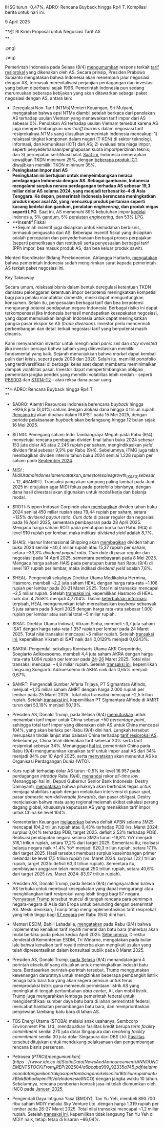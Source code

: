 IHSG turun -0,47%, ADRO: Rencana Buyback hingga Rp4 T. Kompilasi berita untuk hari ini.

9 April 2025

**📦 RI Kirim Proposal untuk Negosiasi Tarif AS  
**

.png)

.png)

Pemerintah Indonesia pada Selasa (8/4) [mengumumkan](https://www.youtube.com/watch?v=cn6fKmCQw2c) respons terkait [tarif resiprokal](https://snips.stockbit.com/snips-terbaru/trump-umumkan-tarif-resiprokal-china-membalas) yang dikenakan oleh AS. Secara prinsip, Presiden Prabowo Subianto mengatakan bahwa Indonesia akan menempuh jalur negosiasi dengan AS, termasuk merevitalisasi perjanjian perdagangan dan investasi yang belum diperbarui sejak 1996. Pemerintah Indonesia pun sedang merumuskan beberapa kebijakan yang akan ditawarkan sebagai paket negosiasi dengan AS, antara lain:

- Deregulasi Non-Tarif (NTMs)Menteri Keuangan, Sri Mulyani, mengatakan bahwa opsi NTMs diambil setelah berkaca dari penolakan AS terhadap usulan Vietnam yang menawarkan tarif impor dari AS sebesar 0%. Penolakan AS terhadap usulan Vietnam tersebut karena AS juga mempertimbangkan _non-tariff barriers_ dalam negosiasi tarif resiprokalnya.NTMs yang diusulkan pemerintah Indonesia mencakup: 1) relaksasi tingkat komponen dalam negeri (T KDN) di sektor teknologi, informasi, dan komunikasi (ICT) dari AS; 2) evaluasi tata niaga impor, seperti penyederhanaan/penghapusan kuota impor/perizinan teknis; dan 3) percepatan sertifikasi halal. [Saat ini](https://www.tempo.co/ekonomi/pengertian-tkdn-manfaat-dan-rumus-perhitungannya-1201364), Indonesia menerapkan kewajiban TKDN minimum 25%, dengan [beberapa produk ICT](https://industri.kontan.co.id/news/kominfo-tetapkan-kandungan-lokal-tkdn-perangkat-4g-dan-5g-35) diwajibkan memiliki TKDN minimum 35%.
- **Peningkatan Impor dari AS  
  Peningkatan ini bertujuan untuk menyeimbangkan neraca perdagangan Indonesia dengan AS. Sebagai gambaran, Indonesia mengalami surplus neraca perdagangan terhadap AS sebesar 19,3 miliar dolar AS selama 2024, yang menjadi terbesar ke-4 di Asia Tenggara. Ke depan, pemerintah Indonesia berencana meningkatkan produk impor asal AS, yang mencakup produk pertanian seperti kacang kedelai dan gandum, peralatan _engineering_, dan produk migas seperti LPG**. Saat ini, AS memenuhi 89% kebutuhan impor [kedelai](https://www.trademap.org/Bilateral_TS.aspx?nvpm=1%7c360%7c%7c842%7c%7c1201%7c%7c%7c4%7c1%7c1%7c1%7c2%7c1%7c1%7c1%7c%7c1) Indonesia, 5% [gandum](https://www.trademap.org/Bilateral_TS.aspx?nvpm=1%7c360%7c%7c842%7c%7c1001%7c%7c%7c4%7c1%7c1%7c1%7c2%7c1%7c1%7c1%7c%7c1), 5% [peralatan _engineering_](https://www.trademap.org/Bilateral_TS.aspx?nvpm=1%7c360%7c%7c842%7c%7c84%7c%7c%7c4%7c1%7c1%7c1%7c2%7c1%7c1%7c1%7c1%7c1), dan 53% [LPG](https://www.trademap.org/Bilateral_TS.aspx?nvpm=1%7c360%7c%7c842%7c%7c2711%7c%7c%7c4%7c1%7c1%7c1%7c2%7c1%7c1%7c1%7c1%7c1).
- **Insentif Fiskal  
  **Sejumlah insentif juga disiapkan untuk kemudahan berbisnis, termasuk pengusaha dari AS. Beberapa insentif fiskal yang disiapkan adalah percepatan dan penyederhanaan berbagai proses perpajakan (seperti pemeriksaan dan restitusi) serta penyesuaian berbagai tarif (PPh impor, bea masuk produk AS, dan bea keluar produk sawit).

Menteri Koordinator Bidang Perekonomian, Airlangga Hartarto, [mengatakan](https://www.ekon.go.id/publikasi/detail/6294/menko-airlangga-dan-dubes-as-kamala-s-lakhdhir-bahas-isu-tarif-kedua-negara-komitmenkan-kerja-sama-ekonomi-yang-konstruktif) bahwa pemerintah Indonesia sudah mengirimkan surat kepada pemerintah AS terkait paket negosiasi ini.

Key Takeaway

Secara umum, relaksasi bisnis dalam bentuk deregulasi ketentuan TKDN dan/atau pelonggaran ketentuan impor berpotensi meningkatkan kompetisi bagi para pelaku manufaktur domestik, meski dapat menguntungkan konsumen. Selain itu, penyesuaian berbagai tarif dan bea berpotensi mengurangi potensi pendapatan negara Indonesia. Berbagai risiko ini dapat terkompensasi jika Indonesia berhasil mendapatkan kesepakatan negosiasi, yang dapat memuluskan langkah Indonesia untuk dapat meningkatkan pangsa pasar ekspor ke AS (_trade diversion_). Investor perlu mencermati perkembangan dan detail terkait negosiasi tarif yang berpotensi masih dinamis.

Kami menyarankan investor untuk menghindari _panic sell_ dan _stay invested_ jika investor percaya bahwa saham yang diinvestasikan memiliki fundamental yang baik. Sejarah menunjukkan bahwa _market_ dapat kembali pulih dari krisis, seperti pada 2008 dan 2020. Selain itu, memiliki portofolio yang terdiversifikasi di berbagai kelas aset dapat membantu meminimalkan dampak volatilitas pasar. Investor dapat mempertimbangkan obligasi pemerintah jangka pendek yang memiliki volatilitas lebih rendah - seperti [PBS003](https://emailer.stockbit.com/t/c/2232f6ec-2d0e-4bb2-8f0e-e26004213ac4/6b66c67b-db5c-4c37-a454-acca3e13e648) dan [ST014-T2](https://emailer.stockbit.com/t/c/89dbfbe7-bece-40ad-be5e-146b8482c043/6b66c67b-db5c-4c37-a454-acca3e13e648) - atau reksa dana pasar uang.

**🔥 ADRO: Rencana Buyback hingga Rp4 T  
**

- $ADRO: Alamtri Resources Indonesia berencana _buyback_ hingga ~926,8 juta (3,01%) saham dengan alokasi dana hingga 4 triliun rupiah. [Rencana ini](https://www.idx.co.id/StaticData/NewsAndAnnouncement/ANNOUNCEMENTSTOCK/From_EREP/202504/42013c248d_eeef780d9c.pdf) akan dibahas dalam RUPST pada 15 Mei 2025, dengan periode pelaksanaan _buyback_ akan berlangsung hingga 12 bulan sejak 16 Mei 2025.
- $ITMG: Pemegang saham Indo Tambangraya Megah pada Rabu (9/4) menyetujui rencana pembagian dividen final tahun buku 2024 sebesar 153 juta dolar AS atau 2.245 rupiah per saham, mengindikasikan _yield_ dividen final sebesar 9,9% per Rabu (9/4). Sebelumnya, ITMG juga telah membagikan dividen interim tahun buku 2024 senilai 1.228 rupiah per saham pada [September 2024](https://www.idx.co.id/StaticData/NewsAndAnnouncement/ANNOUNCEMENTSTOCK/From_EREP/202408/7d0eb19324_a208b6712f.pdf).
- $MIDI: Midi Utama Indonesia mencatatkan _same store sales growth_ (SSSG) sebesar +12,46% YoY pada 1Q25 (vs. 1Q24: +13,67% YoY, 4Q24: +9,13% YoY), melampaui target 2025 di kisaran _mid-single digit_. MIDI juga melaporkan telah membuka 34 gerai baru pada 1Q25, setara 17% dari target 2025 di level 200 gerai baru, sehingga jumlah gerai Alfamidi per akhir 1Q25 mencapai 2.469 unit. Selain itu, MIDI juga mengumumkan telah [menandatangani](https://www.idx.co.id/StaticData/NewsAndAnnouncement/ANNOUNCEMENTSTOCK/From_EREP/202504/1c5f9a0406_79727fb43c.pdf) perjanjian divestasi seluruh kepemilikannya (70% saham) di operator Lawson, PT Lancar Wiguna Sejahtera, senilai ~200,5 miliar rupiah kepada pengendalinya, Sumber Alfaria Trijaya ($AMRT). Transaksi yang akan rampung paling lambat pada Juni 2025 ini ditujukan agar MIDI fokus pada portofolio bisnisnya, dengan dana hasil divestasi akan digunakan untuk modal kerja dan belanja modal.
- $ROTI: Nippon Indosari Corpindo akan [membagikan](https://www.idx.co.id/StaticData/NewsAndAnnouncement/ANNOUNCEMENTSTOCK/From_EREP/202504/2709b16a2b_0678dedac6.pdf) dividen tahun buku 2024 senilai 450 miliar rupiah atau 79,44 rupiah per saham, setara ~125% _dividend payout ratio_. _Cum date_ di pasar reguler dan negosiasi pada 16 April 2025, sementara pembayaran pada 28 April 2025. Mengacu harga saham ROTI pada penutupan bursa hari Rabu (9/4) di level 910 rupiah per lembar, maka indikasi _dividend yield_ adalah 8,7%.
- $HAIS: Hasnur Internasional Shipping akan [membagikan](https://www.idx.co.id/StaticData/NewsAndAnnouncement/ANNOUNCEMENTSTOCK/From_EREP/202504/6b6b4b371b_a092548707.pdf) dividen tahun buku 2024 senilai ~40,4 miliar rupiah atau 15,37 rupiah per saham, setara ~33,3% _dividend payout ratio_. _Cum date_ di pasar reguler dan negosiasi pada 14 April 2025, sementara pembayaran pada 8 Mei 2025. Mengacu harga saham HAIS pada penutupan bursa hari Rabu (9/4) di level 197 rupiah per lembar, maka indikasi _dividend yield_ adalah 7,8%.
- $HEAL: Pengendali sekaligus Direktur Utama Medikaloka Hermina, Hasmoro, membeli ~2,2 juta saham HEAL dengan harga rata-rata ~1.108 rupiah per lembar pada 20-21 Maret 2025. Total nilai transaksi mencapai ~2,5 miliar rupiah. Setelah [transaksi ini](https://www.idx.co.id/StaticData/NewsAndAnnouncement/ANNOUNCEMENTSTOCK/From_EREP/202504/b5414a036d_977b71f1bf.pdf), kepemilikan Hasmoro di HEAL naik dari 4,7558% menjadi 4,7704%. Dalam [keterbukaan informasi](https://www.idx.co.id/StaticData/NewsAndAnnouncement/ANNOUNCEMENTSTOCK/From_EREP/202504/cd2709ff9b_a1d4680496.pdf) terpisah, HEAL mengumumkan telah merealisasikan _buyback_ sebanyak 5 juta saham pada 8 April 2025 dengan harga rata-rata sebesar 1.000 rupiah per lembar atau senilai total ~5 miliar rupiah.
- $ISAT: Direktur Utama Indosat, Vikram Sinha, membeli ~3,7 juta saham ISAT dengan harga rata-rata 1.357 rupiah per lembar pada 24 Maret 2025. Total nilai transaksi mencapai ~5 miliar rupiah. Setelah [transaksi ini](https://www.idx.co.id/StaticData/NewsAndAnnouncement/ANNOUNCEMENTSTOCK/From_EREP/202503/b4037c5fda_584f8f9689.pdf), kepemilikan Vikram di ISAT naik dari 0,0129% menjadi 0,0243%.
- $AKRA: Pengendali sekaligus Komisaris Utama AKR Corporindo, Soegiarto Adikoesoemo, membeli 4,4 juta saham AKRA dengan harga rata-rata 1.094 rupiah per lembar pada [24](https://www.idx.co.id/StaticData/NewsAndAnnouncement/ANNOUNCEMENTSTOCK/From_EREP/202503/4715bd2e52_a9adf19e7d.pdf)-[26](https://www.idx.co.id/StaticData/NewsAndAnnouncement/ANNOUNCEMENTSTOCK/From_EREP/202503/156075593d_3bef05e705.pdf) Maret 2025. Total nilai transaksi mencapai ~4,8 miliar rupiah. Setelah [transaksi ini](https://emailer.stockbit.com/t/c/91795db0-3bae-45e6-88cc-32edef37f7ac/00000000-0000-4000-8000-000000000001), kepemilikan langsung Soegiarto Adikoesoemo di AKRA naik dari 0,65% menjadi 0,67%.
- $AMRT: Pengendali Sumber Alfaria Trijaya, PT Sigmantara Alfindo, menjual ~1,25 miliar saham AMRT dengan harga 2.000 rupiah per lembar pada 25 Maret 2025. Total nilai transaksi mencapai ~2,5 triliun rupiah. Setelah [transaksi ini](https://www.idx.co.id/StaticData/NewsAndAnnouncement/ANNOUNCEMENTSTOCK/From_EREP/202503/98d1e9dc43_c421f361f6.pdf), kepemilikan PT Sigmantara Alfindo di AMRT turun dari 53,19% menjadi 50,19%.

- Presiden AS, Donald Trump, pada Selasa (8/4) [memutuskan](https://www.reuters.com/world/china-criticises-trump-tariff-blackmail-market-turmoil-settles-2025-04-08/) untuk menambah tarif impor untuk China sebesar +50 _percentage point_, sehingga total tarif impor yang dikenakan oleh AS untuk China mencapai 104%, yang akan berlaku per Rabu (9/4) dini hari. Langkah tersebut merupakan tindak lanjut atas balasan China terhadap [tarif resiprokal AS](https://snips.stockbit.com/snips-terbaru/trump-umumkan-tarif-resiprokal-china-membalas). Sebelumnya, China telah dikenakan tarif sebesar 20% serta tarif resiprokal sebesar 34%. Menanggapi [hal ini](https://www.bloomberg.com/news/articles/2025-04-09/china-raises-tariffs-on-us-goods-to-84-as-trade-rift-escalates), pemerintah China pada Rabu (9/4) mengumumkan kenaikan tarif untuk impor asal AS dari 34% menjadi 84% per 10 April 2025, serta [menyatakan](https://www.mofcom.gov.cn/xwfb/xwfyrth/art/2025/art_11da17ca40d14faf8549c275cd5697ec.html) akan menuntut AS ke Organisasi Perdagangan Dunia (WTO).
- Kurs rupiah terhadap dolar AS turun -0,5% ke level 16.957 pada perdagangan _intraday_ Rabu (9/4), [menandai](https://www.bloomberg.com/news/articles/2025-04-09/indonesian-rupiah-falls-to-historic-low-as-tariff-tension-bites) rekor _all-time low_. Menanggapi hal ini, Deputi Gubernur Senior Bank Indonesia, Destry Damayanti, [mengatakan](https://www.reuters.com/markets/asia/bank-indonesia-says-will-act-boldly-maintain-rupiah-stability-2025-04-09/) bahwa pihaknya akan bertindak tegas untuk menjaga stabilitas rupiah dengan melakukan intervensi di pasar _spot_, pasar _domestic non-deliverable forwards_, dan pasar obligasi. Destry menjelaskan bahwa mata uang regional melemah akibat eskalasi perang dagang global, khususnya keputusan AS yang menaikkan tarif impor untuk China ke level 104%.
- Kementerian Keuangan [melaporkan](https://www.cnbcindonesia.com/news/20250409063507-4-624421/sri-mulyani-umumkan-apbn-defisit-rp1042-t-per-maret-2025) bahwa defisit APBN selama 3M25 mencapai 104,2 triliun rupiah atau 0,43% terhadap PDB (vs. Maret 2024: surplus 0,04% terhadap PDB, target 2025: defisit 2,53% terhadap PDB). Realisasi pendapatan negara selama 3M25 turun -16,8% YoY menjadi 516,1 triliun rupiah, setara 17,2% dari target 2025. Sementara itu, realisasi belanja negara naik +1,4% YoY menjadi 620,3 triliun rupiah, setara 17,1% dari target 2025. Hasil tersebut membuat surplus keseimbangan primer melandai ke level 17,5 triliun rupiah (vs. Maret 2024: surplus 122,1 triliun rupiah, target 2025: defisit 63,3 triliun rupiah). Sementara itu, pembiayaan anggaran telah mencapai 250 triliun rupiah, setara 40,6% dari target 2025 (vs. Maret 2024: 83,97 triliun rupiah).
- Presiden AS, Donald Trump, pada Selasa (8/4) mengisyaratkan bahwa AS terbuka untuk membuat kesepakatan yang dapat mengurangi atau menghilangkan tarif resiprokal yang lebih tinggi bagi 57 negara. [Pernyataan Trump](https://www.bloomberg.com/news/articles/2025-04-08/trump-says-trade-negotiations-with-south-korea-looking-good) tersebut muncul di tengah rencana para pemimpin negara-negara di Asia dan Eropa untuk berunding dengan pemerintah AS. Meski demikian, Trump tetap mengimplementasikan tarif resiprokal yang lebih tinggi bagi [57 negara](https://snips.stockbit.com/snips-terbaru/trump-umumkan-tarif-resiprokal-china-membalas) per Rabu (9/4) dini hari.
- Menteri ESDM, Bahlil Lahadalia, [mengatakan](https://www.bloombergtechnoz.com/detail-news/67923/bahlil-kenaikan-royalti-minerba-berlaku-efektif-pekan-depan) pada Rabu (9/4) bahwa implementasi kenaikan tarif royalti mineral dan batu bara (minerba) akan mulai berlaku pada pekan kedua April 2025. [Sebelumnya](https://snips.stockbit.com/snips-terbaru/tspc-4q24-terkerek-untung-kurs-core-profit-fy24-48-yoy#:~:text=Direktur%20Jenderal%20di,Stockbit%20Commentary.), Direktur Jenderal di Kementerian ESDM, Tri Winarno, mengatakan pada bulan lalu bahwa kenaikan tarif royalti minerba akan mengikuti usulan yang telah dipresentasikan dalam konsultasi publik pada 8 Maret 2025.
- Presiden AS, Donald Trump, [pada Selasa](https://apnews.com/article/trump-coal-ai-data-centers-energy-dominance-693e2604785c07ff790d9afd2e06d543) (8/4) menandatangani 4 perintah eksekutif yang ditujukan untuk meningkatkan industri batu bara. Berdasarkan perintah-perintah tersebut, Trump menggunakan kewenangan daruratnya untuk mengizinkan beberapa pembangkit listrik tenaga batu bara tua yang akan segera pensiun untuk terus memproduksi listrik guna memenuhi permintaan listrik AS yang meningkat di tengah pertumbuhan _data center_, AI, dan mobil listrik. Trump juga mengarahkan lembaga pemerintah federal untuk mengidentifikasi sumber daya batu bara di lahan pemerintah federal, mencabut hambatan penambangan batu bara, dan memprioritaskan penyewaan tambang batu bara di lahan AS.
- TBS Energi Utama ($TOBA) melalui anak usahanya, Sembcorp Environment Pte. Ltd., mendapatkan fasilitas kredit berupa _term facility commitment_ senilai 270 juta dolar Singapura dan _revolving facility commitment_ senilai 30 juta dolar Singapura dari DBS Ltd. [Fasilitas tersebut](https://www.idx.co.id/StaticData/NewsAndAnnouncement/ANNOUNCEMENTSTOCK/From_EREP/202504/43bf0de956_fbbfe9ed22.pdf) ditujukan untuk mendukung pelaksanaan dan pengembangan rencana bisnis perseroan.
- Petrosea ($PTRO) [mengumumkan](https://www.idx.co.id/StaticData/NewsAndAnnouncement/ANNOUNCEMENTSTOCK/From_EREP/202504/a6bcaba999_e92335a745.pdf) telah menandatangani kontrak jasa pertambangan nikel senilai 16 triliun rupiah untuk Blok Bahodopi milik Vale Indonesia ($INCO) dengan jangka waktu 10 tahun. Sebelumnya, rencana pemberian kontrak jasa ini telah diumumkan oleh INCO pada [Januari 2025](https://www.idx.co.id/StaticData/NewsAndAnnouncement/ANNOUNCEMENTSTOCK/From_EREP/202501/f89ad9cc7c_b23c0a2f1f.pdf).
- Pengendali Daya Intiguna Yasa ($MDIY), Tan Yu Yeh, membeli 890.700 ribu saham MDIY melalui Sky Venture Ltd. dengan harga 1.319 rupiah per lembar pada 26-27 Maret 2025. Total nilai transaksi mencapai ~1,2 miliar rupiah. Setelah [transaksi ini](https://www.idx.co.id/StaticData/NewsAndAnnouncement/ANNOUNCEMENTSTOCK/From_EREP/202504/fd2c0c01e2_b16487f20a.pdf), kepemilikan tidak langsung Tan Yu Yeh di MDIY naik, tetapi tetap di kisaran ~86,04%.
